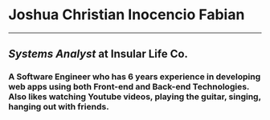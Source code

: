 # Joshua Christian Inocencio Fabian

---
## *Systems Analyst* at **Insular Life Co.**
### A Software Engineer who has 6 years experience in developing web apps using both Front-end and Back-end Technologies. Also likes watching Youtube videos, playing the guitar, singing, hanging out with friends.